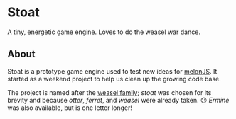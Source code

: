 # Stoat

A tiny, energetic game engine. Loves to do the weasel war dance.

## About

Stoat is a prototype game engine used to test new ideas for [melonJS](http://www.melonjs.org/). It started as a weekend project to help us clean up the growing code base.

The project is named after the [weasel family](https://www.google.com/search?q=stoat&tbm=isch); *stoat* was chosen for its brevity and because *otter*, *ferret*, and *weasel* were already taken. :disappointed: *Ermine* was also available, but is one letter longer!

